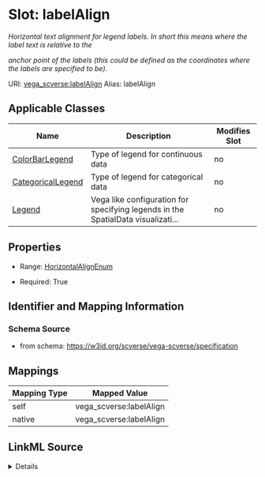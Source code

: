 

# Slot: labelAlign 


_Horizontal text alignment for legend labels. In short this means where the label text is relative to the_

_anchor point of the labels (this could be defined as the coordinates where the labels are specified to be)._





URI: [vega_scverse:labelAlign](https://w3id.org/scverse/vega-scverse/labelAlign)
Alias: labelAlign

<!-- no inheritance hierarchy -->





## Applicable Classes

| Name | Description | Modifies Slot |
| --- | --- | --- |
| [ColorBarLegend](ColorBarLegend.md) | Type of legend for continuous data |  no  |
| [CategoricalLegend](CategoricalLegend.md) | Type of legend for categorical data |  no  |
| [Legend](Legend.md) | Vega like configuration for specifying legends in the SpatialData visualizati... |  no  |







## Properties

* Range: [HorizontalAlignEnum](HorizontalAlignEnum.md)

* Required: True





## Identifier and Mapping Information







### Schema Source


* from schema: https://w3id.org/scverse/vega-scverse/specification




## Mappings

| Mapping Type | Mapped Value |
| ---  | ---  |
| self | vega_scverse:labelAlign |
| native | vega_scverse:labelAlign |




## LinkML Source

<details>
```yaml
name: labelAlign
description: 'Horizontal text alignment for legend labels. In short this means where
  the label text is relative to the

  anchor point of the labels (this could be defined as the coordinates where the labels
  are specified to be).'
from_schema: https://w3id.org/scverse/vega-scverse/specification
rank: 1000
alias: labelAlign
owner: Legend
domain_of:
- Legend
range: HorizontalAlignEnum
required: true

```
</details>